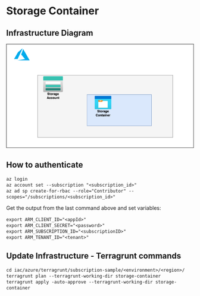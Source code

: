 # Storage Container

## Infrastructure Diagram
![Alt text](../../diagrams/storage-container.png "")

## How to authenticate
```
az login
az account set --subscription "<subscription_id>"
az ad sp create-for-rbac --role="Contributor" --scopes="/subscriptions/<subscription_id>"
```
Get the output from the last command above and set variables:

```
export ARM_CLIENT_ID="<appId>"
export ARM_CLIENT_SECRET="<password>"
export ARM_SUBSCRIPTION_ID="<subscriptionID>"
export ARM_TENANT_ID="<tenant>"
```
## Update Infrastructure - Terragrunt commands
```
cd iac/azure/terragrunt/subscription-sample/<environment>/<region>/
terragrunt plan --terragrunt-working-dir storage-container
terragrunt apply -auto-approve --terragrunt-working-dir storage-container
```